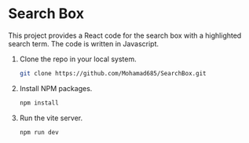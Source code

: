 # Search Box

This project provides a React code for the search box with a highlighted search term.
The code is written in Javascript.

1. Clone the repo in your local system. 
    ```sh
   git clone https://github.com/Mohamad685/SearchBox.git
    ```
2. Install NPM packages.
   ```sh
   npm install
   ```
3. Run the vite server.
   ```sh
   npm run dev
   ```